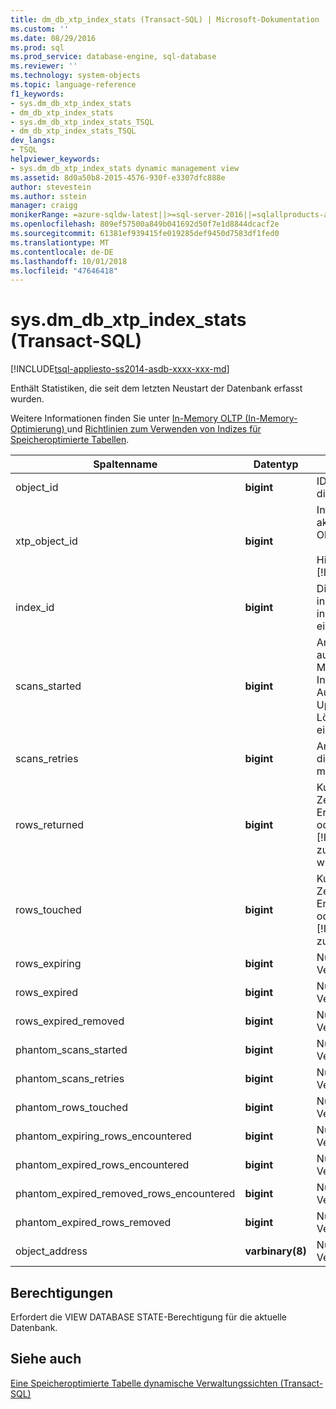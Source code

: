 ```yaml
---
title: dm_db_xtp_index_stats (Transact-SQL) | Microsoft-Dokumentation
ms.custom: ''
ms.date: 08/29/2016
ms.prod: sql
ms.prod_service: database-engine, sql-database
ms.reviewer: ''
ms.technology: system-objects
ms.topic: language-reference
f1_keywords:
- sys.dm_db_xtp_index_stats
- dm_db_xtp_index_stats
- sys.dm_db_xtp_index_stats_TSQL
- dm_db_xtp_index_stats_TSQL
dev_langs:
- TSQL
helpviewer_keywords:
- sys.dm_db_xtp_index_stats dynamic management view
ms.assetid: 8d0a50b8-2015-4576-930f-e3307dfc888e
author: stevestein
ms.author: sstein
manager: craigg
monikerRange: =azure-sqldw-latest||>=sql-server-2016||=sqlallproducts-allversions||>=sql-server-linux-2017||=azuresqldb-mi-current
ms.openlocfilehash: 809ef57500a849b041692d50f7e1d8844dcacf2e
ms.sourcegitcommit: 61381ef939415fe019285def9450d7583df1fed0
ms.translationtype: MT
ms.contentlocale: de-DE
ms.lasthandoff: 10/01/2018
ms.locfileid: "47646418"
---
```

# <a name="sysdmdbxtpindexstats-transact-sql"></a>sys.dm_db_xtp_index_stats (Transact-SQL)
[!INCLUDE[tsql-appliesto-ss2014-asdb-xxxx-xxx-md](../../includes/tsql-appliesto-ss2014-asdb-xxxx-xxx-md.md)]

  Enthält Statistiken, die seit dem letzten Neustart der Datenbank erfasst wurden.  
  
 Weitere Informationen finden Sie unter [In-Memory OLTP &#40;In-Memory-Optimierung&#41; ](../../relational-databases/in-memory-oltp/in-memory-oltp-in-memory-optimization.md) und [Richtlinien zum Verwenden von Indizes für Speicheroptimierte Tabellen](http://msdn.microsoft.com/library/16ef63a4-367a-46ac-917d-9eebc81ab29b).  

  
|Spaltenname|Datentyp|Description|  
|-----------------|---------------|-----------------|  
|object_id|**bigint**|ID des Objekts, zu dem dieser Index gehört.|  
|xtp_object_id|**bigint**|Interne ID, die auf die aktuelle Version des Objekts entspricht.<br /><br /> Hinweis: Gilt für [!INCLUDE[ssSQL15](../../includes/sssql15-md.md)].|  
|index_id|**bigint**|Die ID des Index. Die index_id ist nur innerhalb des Objekts eindeutig.|  
|scans_started|**bigint**|Anzahl der ausgeführten In-Memory OLTP-Indexscans. Jeder Auswähl-, Einfüge-, Update- oder Löschvorgang erfordert einen Indexscan.|  
|scans_retries|**bigint**|Anzahl der Indexscans, die wiederholt werden mussten.|  
|rows_returned|**bigint**|Kumulierte Anzahl der Zeilen, die seit dem Erstellen der Tabelle oder dem Starten von [!INCLUDE[ssNoVersion](../../includes/ssnoversion-md.md)] zurückgegeben wurden.|  
|rows_touched|**bigint**|Kumulierte Anzahl der Zeilen, auf die seit dem Erstellen der Tabelle oder dem Starten von [!INCLUDE[ssNoVersion](../../includes/ssnoversion-md.md)] zugegriffen wurde.|  
|rows_expiring|**bigint**|Nur interne Verwendung.|  
|rows_expired|**bigint**|Nur interne Verwendung.|  
|rows_expired_removed|**bigint**|Nur interne Verwendung.|  
|phantom_scans_started|**bigint**|Nur interne Verwendung.|  
|phantom_scans_retries|**bigint**|Nur interne Verwendung.|  
|phantom_rows_touched|**bigint**|Nur interne Verwendung.|  
|phantom_expiring_rows_encountered|**bigint**|Nur interne Verwendung.|  
|phantom_expired_rows_encountered|**bigint**|Nur interne Verwendung.|  
|phantom_expired_removed_rows_encountered|**bigint**|Nur interne Verwendung.|  
|phantom_expired_rows_removed|**bigint**|Nur interne Verwendung.|  
|object_address|**varbinary(8)**|Nur interne Verwendung.|  
  
## <a name="permissions"></a>Berechtigungen  
 Erfordert die VIEW DATABASE STATE-Berechtigung für die aktuelle Datenbank.  
  
## <a name="see-also"></a>Siehe auch  
 [Eine Speicheroptimierte Tabelle dynamische Verwaltungssichten &#40;Transact-SQL&#41;](../../relational-databases/system-dynamic-management-views/memory-optimized-table-dynamic-management-views-transact-sql.md)  
  
  
